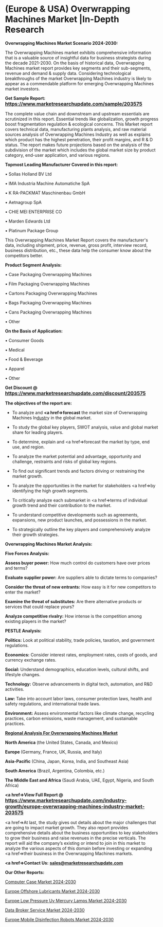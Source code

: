 # (Europe & USA) Overwrapping Machines Market |In-Depth Research

<strong>Overwrapping Machines Market Scenario 2024-2030:</strong>

The Overwrapping Machines market exhibits comprehensive information that is a valuable source of insightful data for business strategists during the decade 2021-2030. On the basis of historical data, Overwrapping Machines market report provides key segments and their sub-segments, revenue and demand &amp; supply data. Considering technological breakthroughs of the market Overwrapping Machines industry is likely to appear as a commendable platform for emerging Overwrapping Machines market investors.

<strong>Get Sample Report: <a href=https://www.marketresearchupdate.com/sample/203575><font size=3 color=#0000ff>https://www.marketresearchupdate.com/sample/203575</font></a></strong>

The complete value chain and downstream and upstream essentials are scrutinized in this report. Essential trends like globalization, growth progress boost fragmentation regulation &amp; ecological concerns. This Market report covers technical data, manufacturing plants analysis, and raw material sources analysis of Overwrapping Machines Industry as well as explains which product has the highest penetration, their profit margins, and R & D status. The report makes future projections based on the analysis of the subdivision of the market which includes the global market size by product category, end-user application, and various regions.

<strong>Topmost Leading Manufacturer Covered in this report:</strong>

• Sollas Holland BV Ltd

• IMA Industria Machine Automatiche SpA

• K RA-PACKMAT Maschinenbau GmbH

• Aetnagroup SpA

• CHIE MEI ENTERPRISE CO

• Marden Edwards Ltd

• Platinum Package Group

This Overwrapping Machines Market Report covers the manufacturer's data, including shipment, price, revenue, gross profit, interview record, business distribution, etc., these data help the consumer know about the competitors better.

<strong>Product Segment Analysis: </strong>

• Case Packaging Overwrapping Machines

• Film Packaging Overwrapping Machines

• Cartons Packaging Overwrapping Machines

• Bags Packaging Overwrapping Machines

• Cans Packaging Overwrapping Machines

• Other

<strong>On the Basis of Application:</strong>

• Consumer Goods

• Medical

• Food & Beverage

• Apparel

• Other

<strong>Get Discount @ <a href=https://www.marketresearchupdate.com/discount/203575><font size=3 color=#0000ff>https://www.marketresearchupdate.com/discount/203575</font></a></strong>

<strong><b>The objectives of the report are:</b></strong>

- To analyze and <strong><a href=><strong>forecast</strong></a></strong> the market size of Overwrapping Machines In<a href=ASDF991299>dustr</a>y in the global market.

- To study the global key players, SWOT analysis, value and global market share for leading players.

- To determine, explain and <a href=>forecast</a> the market by type, end use, and region.

- To analyze the market potential and advantage, opportunity and challenge, restraints and risks of global key regions.

- To find out significant trends and factors driving or restraining the market growth.

- To analyze the opportunities in the market for stakeholders <a href=>by</a> identifying the high growth segments.

- To critically analyze each submarket in <a href=>terms</a> of individual growth trend and their contribution to the market.

- To understand competitive developments such as agreements, expansions, new product launches, and possessions in the market.

- To strategically outline the key players and comprehensively analyze their growth strategies.

<strong>Overwrapping Machines Market Analysis:</strong>

<strong>Five Forces Analysis:</strong>

<strong>Assess buyer power:</strong> How much control do customers have over prices and terms?

<strong>Evaluate supplier power:</strong> Are suppliers able to dictate terms to companies?

<strong>Consider the threat of new entrants:</strong> How easy is it for new competitors to enter the market?

<strong>Examine the threat of substitutes:</strong> Are there alternative products or services that could replace yours?

<strong>Analyze competitive rivalry:</strong> How intense is the competition among existing players in the market?

<strong>PESTLE Analysis:</strong>

<strong>Politics:</strong> Look at political stability, trade policies, taxation, and government regulations.

<strong>Economics:</strong> Consider interest rates, employment rates, costs of goods, and currency exchange rates.

<strong>Social:</strong> Understand demographics, education levels, cultural shifts, and lifestyle changes.

<strong>Technology:</strong> Observe advancements in digital tech, automation, and R&D activities.

<strong>Law:</strong> Take into account labor laws, consumer protection laws, health and safety regulations, and international trade laws.

<strong>Environment:</strong> Assess environmental factors like climate change, recycling practices, carbon emissions, waste management, and sustainable practices.

<strong><u><b>Regional Analysis For Overwrapping Machines Market</b></u></strong>

<strong><b>North America</b></strong> (the United States, Canada, and Mexico)

<strong><b>Europe </b></strong>(Germany, France, UK, Russia, and Italy)

<strong><b>Asia-Pacific</b></strong> (China, Japan, Korea, India, and Southeast Asia)

<strong><b>South America</b></strong> (Brazil, Argentina, Colombia, etc.)

<strong><b>The Middle East and Africa</b></strong> (Saudi Arabia, UAE, Egypt, Nigeria, and South Africa)

<strong><a href=>View Full Report</a> @ <a href=https://www.marketresearchupdate.com/industry-growth/europe-overwrapping-machines-industry-market-203575><font size=3 color=#0000ff>https://www.marketresearchupdate.com/industry-growth/europe-overwrapping-machines-industry-market-203575</font></a></strong>

<a href=>At last,</a> the study gives out details about the major challenges that are going to impact market growth. They also report provides comprehensive details about the business opportunities to key stakeholders to grow their business and raise revenues in the precise verticals. The report will aid the company’s existing or intend to join in this market to analyze the various aspects of this domain before investing or expanding <a href=>their</a> business in the Overwrapping Machines markets.

<strong><a href=>Contact Us:</a></strong>
<strong>sales@marketresearchupdate.com</strong>

<strong>Our Other Reports:</strong>

<a href=https://www.linkedin.com/pulse/computer-case-market-size-growth-set-surge-significantly>Computer Case Market 2024-2030</a>

<a href=https://www.linkedin.com/pulse/europe-offshore-lubricants-market-size-future-demand>Europe Offshore Lubricants Market 2024-2030</a>

<a href=https://www.linkedin.com/pulse/europe-low-pressure-uv-mercury-lamps-market-new-report>Europe Low Pressure Uv Mercury Lamps Market 2024-2030</a>

<a href=https://www.linkedin.com/pulse/data-broker-service-market-share-size-xqalf/>Data Broker Service Market 2024-2030</a>

<a href=https://www.linkedin.com/pulse/europe-mobile-disinfection-robots-market-yeh8f/>Europe Mobile Disinfection Robots Market 2024-2030</a>
